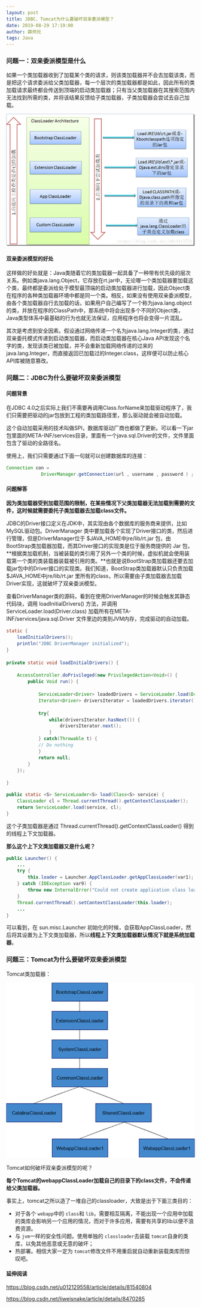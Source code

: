 ```yaml
---
layout: post
title: JDBC、Tomcat为什么要破坏双亲委派模型？
date: 2019-08-29 17:19:00
author: 薛师兄
tags: Java
---
```

### 问题一：双亲委派模型是什么

如果一个类加载器收到了加载某个类的请求，则该类加载器并不会去加载该类，而是把这个请求委派给父类加载器，每一个层次的类加载器都是如此，因此所有的类加载请求最终都会传送到顶端的启动类加载器；只有当父类加载器在其搜索范围内无法找到所需的类，并将该结果反馈给子类加载器，子类加载器会尝试去自己加载。

![](./20190829JDBCTomcat为什么要破坏双亲委派模型/006y8mN6ly1g6ghzc5ff5j30mf0fndnr.jpg)

#### 双亲委派模型的好处

这样做的好处就是：Java类随着它的类加载器一起具备了一种带有优先级的层次关系。例如类java.lang.Object，它存放在rt.jar中，无论哪一个类加载器要加载这个类，最终都是委派给处于模型最顶端的启动类加载器进行加载，因此Object类在程序的各种类加载器环境中都是同一个类。相反，如果没有使用双亲委派模型，由各个类加载器自行去加载的话，如果用户自己编写了一个称为java.lang.object的类，并放在程序的ClassPath中，那系统中将会出现多个不同的Object类，Java类型体系中最基础的行为也就无法保证，应用程序也将会变得一片混乱。

其次是考虑到安全因素。假设通过网络传递一个名为java.lang.Integer的类，通过双亲委托模式传递到启动类加载器，而启动类加载器在核心Java API发现这个名字的类，发现该类已被加载，并不会重新加载网络传递的过来的java.lang.Integer，而直接返回已加载过的Integer.class，这样便可以防止核心API库被随意篡改。

### 问题二：JDBC为什么要破坏双亲委派模型

#### 问题背景

在JDBC 4.0之后实际上我们不需要再调用Class.forName来加载驱动程序了，我们只需要把驱动的jar包放到工程的类加载路径里，那么驱动就会被自动加载。

这个自动加载采用的技术叫做SPI，数据库驱动厂商也都做了更新。可以看一下jar包里面的META-INF/services目录，里面有一个java.sql.Driver的文件，文件里面包含了驱动的全路径名。

使用上，我们只需要通过下面一句就可以创建数据库的连接：

```java
Connection con =    
             DriverManager.getConnection(url , username , password ) ;   
```

#### 问题解答

**因为类加载器受到加载范围的限制，在某些情况下父类加载器无法加载到需要的文件，这时候就需要委托子类加载器去加载class文件。**

JDBC的Driver接口定义在JDK中，其实现由各个数据库的服务商来提供，比如MySQL驱动包。DriverManager 类中要加载各个实现了Driver接口的类，然后进行管理，但是DriverManager位于 \$JAVA_HOME中jre/lib/rt.jar 包，由BootStrap类加载器加载，而其Driver接口的实现类是位于服务商提供的 Jar 包，**根据类加载机制，当被装载的类引用了另外一个类的时候，虚拟机就会使用装载第一个类的类装载器装载被引用的类。**也就是说BootStrap类加载器还要去加载jar包中的Driver接口的实现类。我们知道，BootStrap类加载器默认只负责加载 \$JAVA_HOME中jre/lib/rt.jar 里所有的class，所以需要由子类加载器去加载Driver实现，这就破坏了双亲委派模型。

查看DriverManager类的源码，看到在使用DriverManager的时候会触发其静态代码块，调用 loadInitialDrivers() 方法，并调用ServiceLoader.load(Driver.class) 加载所有在META-INF/services/java.sql.Driver 文件里边的类到JVM内存，完成驱动的自动加载。

```java
static {
    loadInitialDrivers();
    println("JDBC DriverManager initialized");
}

private static void loadInitialDrivers() {

    AccessController.doPrivileged(new PrivilegedAction<Void>() {
        public Void run() {

            ServiceLoader<Driver> loadedDrivers = ServiceLoader.load(Driver.class);
            Iterator<Driver> driversIterator = loadedDrivers.iterator();

            try{
                while(driversIterator.hasNext()) {
                    driversIterator.next();
                }
            } catch(Throwable t) {
            // Do nothing
            }
            return null;
        }
    });

}
```

```java
public static <S> ServiceLoader<S> load(Class<S> service) {
    ClassLoader cl = Thread.currentThread().getContextClassLoader();
    return ServiceLoader.load(service, cl);
}
```

这个子类加载器是通过 Thread.currentThread().getContextClassLoader() 得到的线程上下文加载器。

**那么这个上下文类加载器又是什么呢？**

```java
public Launcher() {
    ...
    try {
        this.loader = Launcher.AppClassLoader.getAppClassLoader(var1);
    } catch (IOException var9) {
        throw new InternalError("Could not create application class loader", var9);
    }
    Thread.currentThread().setContextClassLoader(this.loader);
    ...
}
```

可以看到，在 sun.misc.Launcher 初始化的时候，会获取AppClassLoader，然后将其设置为上下文类加载器，所以**线程上下文类加载器默认情况下就是系统加载器**。

### 问题三：Tomcat为什么要破坏双亲委派模型

Tomcat类加载器：

![](./20190829JDBCTomcat为什么要破坏双亲委派模型/1136672-20200119162542394-2088491431.png)


Tomcat如何破坏双亲委派模型的呢？

**每个Tomcat的webappClassLoader加载自己的目录下的class文件，不会传递给父类加载器。**

事实上，tomcat之所以造了一堆自己的classloader，大致是出于下面三类目的：

- 对于各个 `webapp`中的 `class`和 `lib`，需要相互隔离，不能出现一个应用中加载的类库会影响另一个应用的情况，而对于许多应用，需要有共享的lib以便不浪费资源。
- 与 `jvm`一样的安全性问题。使用单独的 `classloader`去装载 `tomcat`自身的类库，以免其他恶意或无意的破坏；
- 热部署。相信大家一定为 `tomcat`修改文件不用重启就自动重新装载类库而惊叹吧。

#### 延伸阅读

https://blog.csdn.net/u012129558/article/details/81540804

https://blog.csdn.net/liweisnake/article/details/8470285